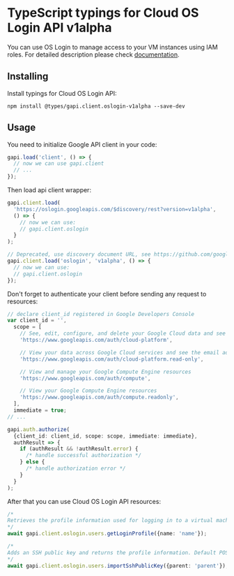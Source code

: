 # TypeScript typings for Cloud OS Login API v1alpha

You can use OS Login to manage access to your VM instances using IAM roles.
For detailed description please check [documentation](https://cloud.google.com/compute/docs/oslogin/).

## Installing

Install typings for Cloud OS Login API:

```
npm install @types/gapi.client.oslogin-v1alpha --save-dev
```

## Usage

You need to initialize Google API client in your code:

```typescript
gapi.load('client', () => {
  // now we can use gapi.client
  // ...
});
```

Then load api client wrapper:

```typescript
gapi.client.load(
  'https://oslogin.googleapis.com/$discovery/rest?version=v1alpha',
  () => {
    // now we can use:
    // gapi.client.oslogin
  }
);
```

```typescript
// Deprecated, use discovery document URL, see https://github.com/google/google-api-javascript-client/blob/master/docs/reference.md#----gapiclientloadname----version----callback--
gapi.client.load('oslogin', 'v1alpha', () => {
  // now we can use:
  // gapi.client.oslogin
});
```

Don't forget to authenticate your client before sending any request to resources:

```typescript
// declare client_id registered in Google Developers Console
var client_id = '',
  scope = [
    // See, edit, configure, and delete your Google Cloud data and see the email address for your Google Account.
    'https://www.googleapis.com/auth/cloud-platform',

    // View your data across Google Cloud services and see the email address of your Google Account
    'https://www.googleapis.com/auth/cloud-platform.read-only',

    // View and manage your Google Compute Engine resources
    'https://www.googleapis.com/auth/compute',

    // View your Google Compute Engine resources
    'https://www.googleapis.com/auth/compute.readonly',
  ],
  immediate = true;
// ...

gapi.auth.authorize(
  {client_id: client_id, scope: scope, immediate: immediate},
  authResult => {
    if (authResult && !authResult.error) {
      /* handle successful authorization */
    } else {
      /* handle authorization error */
    }
  }
);
```

After that you can use Cloud OS Login API resources: <!-- TODO: make this work for multiple namespaces -->

```typescript
/*
Retrieves the profile information used for logging in to a virtual machine on Google Compute Engine.
*/
await gapi.client.oslogin.users.getLoginProfile({name: 'name'});

/*
Adds an SSH public key and returns the profile information. Default POSIX account information is set when no username and UID exist as part of the login profile.
*/
await gapi.client.oslogin.users.importSshPublicKey({parent: 'parent'});
```
